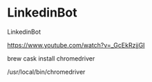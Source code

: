 # LinkedinBot
LinkedinBot


https://www.youtube.com/watch?v=_GcEkRzjjGI

brew cask install chromedriver

/usr/local/bin/chromedriver
